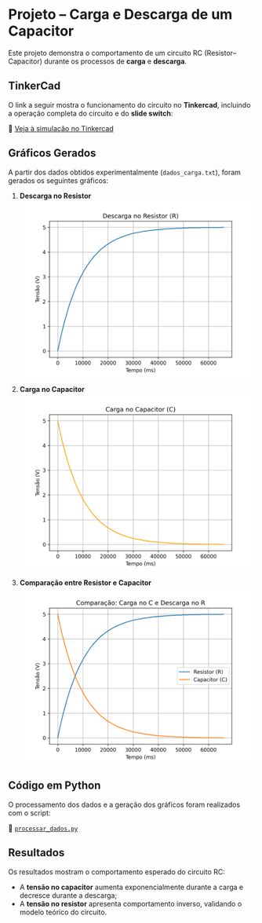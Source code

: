 # Projeto – Carga e Descarga de um Capacitor

Este projeto demonstra o comportamento de um circuito RC (Resistor–Capacitor) durante os processos de **carga** e **descarga**.

## TinkerCad

O link a seguir mostra o funcionamento do circuito no **Tinkercad**, incluindo a operação completa do circuito e do **slide switch**:

🔗 [Veja à simulação no Tinkercad](https://www.tinkercad.com/things/l4P0aHsahoc/editel?returnTo=%2Fdashboard%2Fdesigns%2Fcircuits)



## Gráficos Gerados

A partir dos dados obtidos experimentalmente (`dados_carga.txt`), foram gerados os seguintes gráficos:

1. **Descarga no Resistor**
   ![Descarga no Resistor](descarga_resistor.png)

2. **Carga no Capacitor**
   ![Carga no Capacitor](carga_capacitor.png)

3. **Comparação entre Resistor e Capacitor**
   ![Comparação RC](comparacao_RC.png)


## Código em Python

O processamento dos dados e a geração dos gráficos foram realizados com o script:

📁 [`processar_dados.py`](processar_dados.py)



## Resultados
Os resultados mostram o comportamento esperado do circuito RC:
- A **tensão no capacitor** aumenta exponencialmente durante a carga e decresce durante a descarga;
- A **tensão no resistor** apresenta comportamento inverso, validando o modelo teórico do circuito.